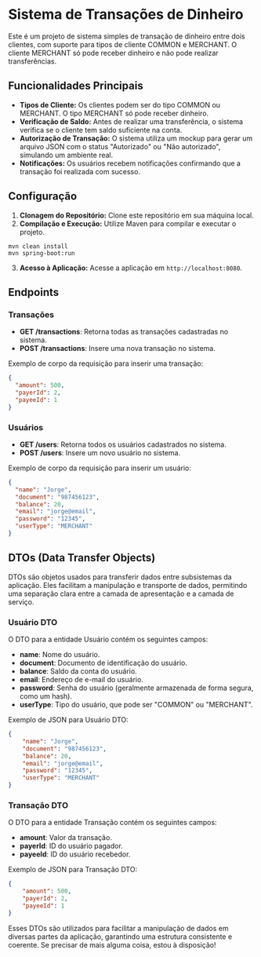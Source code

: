 # Sistema de Transações de Dinheiro

Este é um projeto de sistema simples de transação de dinheiro entre dois clientes, com suporte para tipos de cliente COMMON e MERCHANT. O cliente MERCHANT só pode receber dinheiro e não pode realizar transferências.

## Funcionalidades Principais

- **Tipos de Cliente:** Os clientes podem ser do tipo COMMON ou MERCHANT. O tipo MERCHANT só pode receber dinheiro.
- **Verificação de Saldo:** Antes de realizar uma transferência, o sistema verifica se o cliente tem saldo suficiente na conta.
- **Autorização de Transação:** O sistema utiliza um mockup para gerar um arquivo JSON com o status "Autorizado" ou "Não autorizado", simulando um ambiente real.
- **Notificações:** Os usuários recebem notificações confirmando que a transação foi realizada com sucesso.

## Configuração

1. **Clonagem do Repositório:** Clone este repositório em sua máquina local.
2. **Compilação e Execução:** Utilize Maven para compilar e executar o projeto.

```
mvn clean install
mvn spring-boot:run
```

3. **Acesso à Aplicação:** Acesse a aplicação em `http://localhost:8080`.

## Endpoints

### Transações

- **GET /transactions**: Retorna todas as transações cadastradas no sistema.
- **POST /transactions**: Insere uma nova transação no sistema.

Exemplo de corpo da requisição para inserir uma transação:

```json
{
  "amount": 500,
  "payerId": 2,
  "payeeId": 1
}
```

### Usuários

- **GET /users**: Retorna todos os usuários cadastrados no sistema.
- **POST /users**: Insere um novo usuário no sistema.

Exemplo de corpo da requisição para inserir um usuário:

```json
{
  "name": "Jorge",
  "document": "987456123",
  "balance": 20,
  "email": "jorge@email",
  "password": "12345",
  "userType": "MERCHANT"
}
```

## DTOs (Data Transfer Objects)

DTOs são objetos usados para transferir dados entre subsistemas da aplicação. Eles facilitam a manipulação e transporte de dados, permitindo uma separação clara entre a camada de apresentação e a camada de serviço.

### Usuário DTO

O DTO para a entidade Usuário contém os seguintes campos:

- **name**: Nome do usuário.
- **document**: Documento de identificação do usuário.
- **balance**: Saldo da conta do usuário.
- **email**: Endereço de e-mail do usuário.
- **password**: Senha do usuário (geralmente armazenada de forma segura, como um hash).
- **userType**: Tipo do usuário, que pode ser "COMMON" ou "MERCHANT".

Exemplo de JSON para Usuário DTO:

```json
{
    "name": "Jorge",
    "document": "987456123",
    "balance": 20,
    "email": "jorge@email",
    "password": "12345",
    "userType": "MERCHANT"
}
```

### Transação DTO

O DTO para a entidade Transação contém os seguintes campos:

- **amount**: Valor da transação.
- **payerId**: ID do usuário pagador.
- **payeeId**: ID do usuário recebedor.

Exemplo de JSON para Transação DTO:

```json
{
    "amount": 500,
    "payerId": 2,
    "payeeId": 1
}
```

Esses DTOs são utilizados para facilitar a manipulação de dados em diversas partes da aplicação, garantindo uma estrutura consistente e coerente. Se precisar de mais alguma coisa, estou à disposição!
